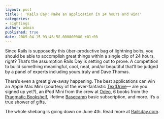 ```yaml
---
layout: post
title: ! 'Rails Day: Make an application in 24 hours and win!'
categories:
- sightings
author: admin
published: true
date: 2005-04-15 03:46:58.000000000 +01:00
---
```

<p>Since Rails is supposedly this &uuml;ber-productive bag of lightning bolts, you should be able to accomplish great things within a single clip of 24 hours, right? That&#8217;s the assumption Rails Day is setting out to prove. A competition to build something meaningful, cool, neat, and/or beautiful that&#8217;ll be judged by a panel of experts including yours truly and Dave Thomas.</p>
<p>There&#8217;s even a great give-away happening. The best applications can win an Apple Mac Mini (courtesy of the ever-fantastic <a href="http://www.textdrive.com/">TextDrive</a>&mdash; are you signed up yet?), an iPod Mini from the crew at <a href="http://www.odeo.com">Odeo</a>, 6 books from the <a href="http://www.pragmaticprogrammer.com/bookshelf/index.html">Pragmatic Bookshelf</a>, lifetime <a href="http://www.basecamphq.com">Basecamp</a> basic subscription, and more. It&#8217;s a true shower of gifts.</p>
<p>The whole shebang is going down on June 4th. Read more at <a href="http://railsday.com/">Railsday.com</a>.</p>